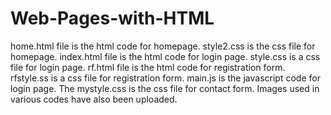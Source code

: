 # Web-Pages-with-HTML
home.html file is the html code for homepage.
style2.css is the css file for homepage.
index.html file is the html code for login page.
style.css is a css file for login page.
rf.html file is the html code for registration form.
rfstyle.ss is a css file for registration form.
main.js is the javascript code for login page.
The mystyle.css is the css file for contact form.
Images used in various codes have also been uploaded.
